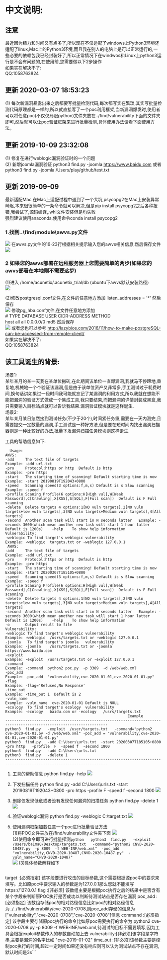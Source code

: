 中文说明:
========
## 注意
   最近因为精力和时间又有点多了,所以现在不仅适配了windows上Python3环境还适配了linux,Mac上的Python3环境,而且我在别人的电脑上是可以正常运行的,一些必要的依赖包我已经封装好了,所以正常情况下在windwos和Linux上python3运行是不会有问题的,在使用前,您需要做以下2步操作  
   如果实在解决不了:  
   QQ:1058763824
## 更新 2020-03-07 18:53:23  
   (1) 每次新漏洞暴露出来之后都要写批量检测代码,每次都写实在繁琐,其实写批量检测代码原理都是一样的,所以就直接写了一个poc利用框架,当新漏洞爆发时,使用者可以将任意poc(不仅仅局限python)文件夹放在../find/vulnerability下面的文件夹即可,然后就可以让poc验证框架来进行批量检测,具体使用办法请看下面使用方法。
## 更新 2019-10-09 23:32:08  
   (1) 修复在进行weblogic漏洞验证时的一个问题  
   (2) 新增joomla漏洞验证 python3 find.py  -joomla  https://www.baidu.com  或者 python3 find.py  -joomla  /Users/play/github/test.txt
## 更新 2019-09-09
   最新适配Mac
   在Mac上适配过程中遇到了一个大坑,psycopg2在Mac上安装异常崎岖,本来很很简单的一条命令就可以解决,但是pip install psycopg2之后各种报错,我尝试了,源码编译,.whl文件安装但是均失败  
   强烈建议使用anaconda,使用命令conda install psycopg2
### 1.找到..\find\module\awvs.py文件  
![](https://raw.githubusercontent.com/ba1ma0/images/master/find/5.png)
      在awvs.py文件的16-23行根据相关提示输入您的awvs相关信息,然后保存文件  
![](https://raw.githubusercontent.com/ba1ma0/images/master/find/3.png)

### 2 如果您的awvs部署在远程服务器上您需要简单的两步(如果您的awvs部署在本地则不需要这步)
   (1)进入 /home/acunetix/.acunetix_trial/db  (ubuntu下awvs默认安装路径)  
![](https://raw.githubusercontent.com/ba1ma0/images/master/find/4.png)
   
   (2)修改postgresql.conf文件,在文件的任意地方添加 listen_addresses = '*' 然后保存   
![](https://raw.githubusercontent.com/ba1ma0/images/master/find/6.png)
   修改pg_hba.conf文件,在文件任意地方添加      
  \# TYPE  DATABASE  USER  CIDR-ADDRESS  METHOD  
   host  all  all 0.0.0.0/0 md5 然后保存  
![](https://raw.githubusercontent.com/ba1ma0/images/master/find/7.png)
   或者您也可以参考 http://lazybios.com/2016/11/how-to-make-postgreSQL-can-be-accessed-from-remote-client/  
   如果实在解决不了:  
   QQ:1058763824
## 该工具诞生的背景:
   场景1:  
   某年某月的某一天我在某单位搬砖,在此期间该单位一直爆漏洞,我就马不停蹄地,重复地,机械地一个个验证该漏洞,但是由于该单位资产又非常多,手工测试过于耗费时间,换句话讲如果过一段时间我可能就忘记了某漏洞的利用方式,所以我就在想能不能把漏洞的验证方式做成一个集成工具,我只要结果,而把漏洞的详情封装成黑盒,我只需要输入目标站点就可以告诉我结果.漏洞验证模块就是这样诞生.  
   场景2:  
   某年某月某日忽然接到测试任务(不少于20个),时间紧任务重,需要在一天内测完,且需要提交一定数量的漏洞,手工测试是一种好方法,但是要在短时间内找出漏洞扫描器则是一种比较好的办法,批量下发漏洞扫描任务模块则这样诞生.  

工具的帮助信息如下:  

      Usage:
    AWVS:
    -add     The text file of targets                                       Example: -add url.txt
    -pro     Protocol:https or http  Default is http                        Example: -pro https
    -start   The starting time of scanning! Default starting time is now    Example: -start 20190819T192043+0800
    -speed   Scanning speed(3 options:f,m,s) Default is s Slow scanning     Example: -speed f
    -profile Scaning Profile(6 options:H[High vul],W[Weak Password],C[Crawling],X[XSS],S[SQL],F[Full scan])  Default is F Full scanning
    -delete  Delete targets 4 options:1[NO vuln targets],2[NO vuln targets+low vuln targets],3[NO vuln targets+Medium vuln targets],4[All targets]
    -second  Another scan task will start in N seconds latter   Example: -seconds 3600(which mean another new task will start 1 hour latter Default is 1200s)    -help    To show help information
    Vulnerability:
    -weblogic To find target's weblogic vulnerability                       Example: -weblogic  targets.txt or -weblogic 127.0.0.1
     AWVS:
    -add     The text file of targets                                       Example: -add url.txt
    -pro     Protocol:https or http  Default is http                        Example: -pro https
    -start   The starting time of scanning! Default starting time is now    Example: -start 20200307T185105+0800
    -speed   Scanning speed(3 options:f,m,s) Default is s Slow scanning     Example: -speed f
    -profile Scaning Profile(6 options:H[High vul],W[Weak Password],C[Crawling],X[XSS],S[SQL],F[Full scan])  Default is F Full scanning
    -delete  Delete targets 4 options:1[NO vuln targets],2[NO vuln targets+low vuln targets],3[NO vuln targets+Medium vuln targets],4[All targets]
    -second  Another scan task will start in N seconds latter   Example: -seconds 3600(which mean another new task will start 1 hour latter Default is 1200s)    -help    To show help information
    -o       Output result to file
    Vulnerability:
    -weblogic To find target's weblogic vulnerability                       Example: -weblogic  /usrs/targets.txt or -weblogic 127.0.0.1
    -joomla   To find target's joomla   vulnerability                       Example: -joomla    /usrs/targets.txt or -joomla  https://www.baidu.com
    -exploit                                                                Example: -exploit  /usrs/targets.txt or -exploit 127.0.0.1
    -command                                                                Example: -command  python2 poc.py  -p 3389  -d /web/web.xml
    -poc_add                                                                Example: -poc_add  "vulnerability,cve-2020-01-01,cve-2020-01-01.py"
    -flag                                                                   Example: -flag='Refused,No Response'
    -time_out                                                               Example: -time_out 1  Default is 2
    -vuln_name                                                              Example: -vuln_name  cve-2020-01-01 Default is NULL
    -ecology  To find target's ecology  vulnerability                       Example: -ecology   baidu.com or -ecology   /usrs/targets.txt
                                                           Example
    --------------------------------------------------------------------------------------------------------------------
    python3  find.py   -exploit  /user/targets.txt   -command="python2  cve-2020-01-01.py -d /web/web.xml" -poc_add = "vulnerability,cve-2020-01-01,cve-2020-01-01.py"
    python3  find.py   -add C:\Users\urls.txt  -start 20200307T185105+0800  -pro http   -profile  F  -speed f  -second 1800
    python3  find.py   -add C:\Users\urls.txt
    python3  find.py   -delete 1
    --------------------------------------------------------------------------------------------------------------------


 1. 工具的帮助信息 python find.py -help
    ![](https://raw.githubusercontent.com/ba1ma0/images/master/find/0.png)

    
 2. 下发扫描任务  python  find.py   -add C:\Users\urls.txt  -start 20190819T192043+0800  -pro https   -profile  F  -speed f  -second 1800
	![](https://raw.githubusercontent.com/ba1ma0/images/master/find/1.png)
	
 3. 删除仅发现低危或者没有发现任何漏洞的扫描任务  python find.py  -delete 1
    ![](https://raw.githubusercontent.com/ba1ma0/images/master/find/2.png) 

 4. 验证weblogic漏洞  python find.py -weblogic  C:\target.txt
    ![](https://raw.githubusercontent.com/ba1ma0/images/master/find/4.jpg) 
 5. 使用漏洞框架加载任意一个poc进行批量验证方法  
    (1)将POC文件夹放在/find/vulnerability文件夹下面
    ![](https://raw.githubusercontent.com/ba1ma0/images/master/find/8.png)  
    (2)使用命令即可进行批量探测```python  
      python3  find.py   -exploit /Users/ba1ma0/Desktop/targets.txt   -command="python2 CNVD-2020-10487.py  -p 8009  -f WEB-INF/web.xml"  -poc_add "vulnerability,CNVD-2020-10487,CNVD-2020-10487.py"  -vuln_name="CNVD-2020-10487" ```  
    ![](https://raw.githubusercontent.com/ba1ma0/images/master/find/9.png)
    (3)具体参数解释如下  
      ```#此为批量攻击框架,只要按照相关参数配置,并把相关poc放到相关的文件夹下面便可进行批量探测
target   :[必须指定] 该字段要进行攻击的目标参数,这个需要根据源poc中的要求来填写。比如原poc中要求输入的参数是为127.0.0.1那么您就不能填写https://127.0.0.1 
flag     :[非必须]   该数组主要是根据poc执行之后的结果中是否含有某个字段来判断原POC执行是否成功以判断待测试站点是否存在漏洞
poc_add  :[必须指定] 该数组存储poc的相对路径信息比如poc的相对路径信息为../../find/vulnerability/cve-2020-0708,则poc_add存储的信息为["vulnerability","cve-2020-0708","cve-2020-0708"]信息
command  :[必须指定] 该字段主要存储原poc执行的命令比如原poc需要执行的命令为 python2 cve-2020-0708.py  -p 8009  -f WEB-INF/web.xml,待测试的目标不需要填写,因为工具会根据exploit参数传入的参数自动加上去
vulnerability:[非必须]该字段是字符串,主要是漏洞的名字比如 "cve-2019-01-02"
time_out :[非必须]该参数主要是控制poc执行的时间,超过一定时间如果还没有响应则可以认为测试站点不存在漏洞,默认时间是3s```

